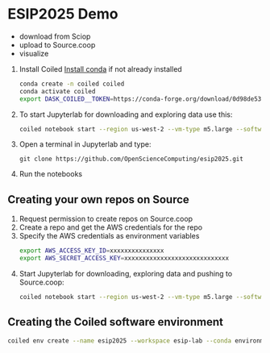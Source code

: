 # ESIP2025 Demo
* download from Sciop 
* upload to Source.coop 
* visualize

1. Install Coiled
   [Install conda](https://conda-forge.org/download/) if not already installed
   ``` bash
   conda create -n coiled coiled
   conda activate coiled
   export DASK_COILED__TOKEN=https://conda-forge.org/download/0d98de5376c148cfa1a42506cabb91b4-b680b641f13363e926760686e736175e59ecf1d5
   ```
1. To start Jupyterlab for downloading and exploring data use this: 
   ``` bash
   coiled notebook start --region us-west-2 --vm-type m5.large --software esip2025 --workspace esip-lab --disk-size 50GB
   ``` 
1. Open a terminal in Jupyterlab and type:
   ```
   git clone https://github.com/OpenScienceComputing/esip2025.git
   ```
1. Run the notebooks


## Creating your own repos on Source
1. Request permission to create repos on Source.coop 
1. Create a repo and get the AWS credentials for the repo
1. Specify the AWS credentials as environment variables
   ``` bash
   export AWS_ACCESS_KEY_ID=xxxxxxxxxxxxxxx
   export AWS_SECRET_ACCESS_KEY=xxxxxxxxxxxxxxxxxxxxxxxxxxxxx
   ```
1. Start Jupyterlab for downloading, exploring data and pushing to Source.coop:
   ``` bash
   coiled notebook start --region us-west-2 --vm-type m5.large --software esip2025 --workspace esip-lab --disk-size 50GB --env AWS_ACCESS_KEY_ID=$AWS_ACCESS_KEY_ID --env AWS_SECRET_ACCESS_KEY=$AWS_SECRET_ACCESS_KEY --env AWS_REQUEST_CHECKSUM_CALCULATION=WHEN_REQUIRED 
   ``` 
## Creating the Coiled software environment
   ``` bash
   coiled env create --name esip2025 --workspace esip-lab --conda environment.yml
   ```
